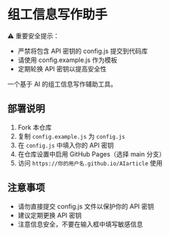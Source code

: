 # 组工信息写作助手

⚠️ 重要安全提示：
- 严禁将包含 API 密钥的 config.js 提交到代码库
- 请使用 config.example.js 作为模板
- 定期轮换 API 密钥以提高安全性

一个基于 AI 的组工信息写作辅助工具。

## 部署说明

1. Fork 本仓库
2. 复制 `config.example.js` 为 `config.js`
3. 在 `config.js` 中填入你的 API 密钥
4. 在仓库设置中启用 GitHub Pages（选择 main 分支）
5. 访问 `https://你的用户名.github.io/AIarticle` 使用

## 注意事项

- 请勿直接提交 config.js 文件以保护你的 API 密钥
- 建议定期更换 API 密钥
- 注意信息安全，不要在输入框中填写敏感信息
